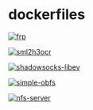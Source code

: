 # dockerfiles


[![frp](https://github.com/hkloudou/dockerfiles/actions/workflows/frp.yml/badge.svg)](https://github.com/hkloudou/dockerfiles/actions/workflows/frp.yml)

[![sml2h3ocr](https://github.com/hkloudou/dockerfiles/actions/workflows/sml2h3ocr.yml/badge.svg)](https://github.com/hkloudou/dockerfiles/actions/workflows/sml2h3ocr.yml)

[![shadowsocks-libev](https://github.com/hkloudou/dockerfiles/actions/workflows/shadowsocks-libev.yml/badge.svg)](https://github.com/hkloudou/dockerfiles/actions/workflows/shadowsocks-libev.yml)

[![simple-obfs](https://github.com/hkloudou/dockerfiles/actions/workflows/simple-obfs.yml/badge.svg)](https://github.com/hkloudou/dockerfiles/actions/workflows/simple-obfs.yml)


[![nfs-server](https://github.com/hkloudou/dockerfiles/actions/workflows/nfs-server.yml/badge.svg)](https://github.com/hkloudou/dockerfiles/actions/workflows/nfs-server.yml)